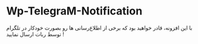 # Wp-TelegraM-Notification
با این افزونه، قادر خواهید بود که برخی از اطلاع‌رسانی ها رو بصورت خودکار در تلگرام توسط ربات ارسال نمایید !
